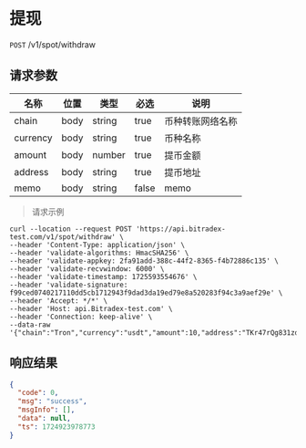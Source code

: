 # 提现

`POST` /v1/spot/withdraw

## 请求参数

| 名称       | 位置   | 类型     | 必选    | 说明       |
|----------|------|--------|-------|----------|
| chain    | body | string | true  | 币种转账网络名称 |
| currency | body | string | true  | 币种名称     |
| amount   | body | number | true  | 提币金额     |
| address  | body | string | true  | 提币地址     |
| memo     | body | string | false | memo     |

> 请求示例

```shell
curl --location --request POST 'https://api.bitradex-test.com/v1/spot/withdraw' \
--header 'Content-Type: application/json' \
--header 'validate-algorithms: HmacSHA256' \
--header 'validate-appkey: 2fa91add-388c-44f2-8365-f4b72886c135' \
--header 'validate-recvwindow: 6000' \
--header 'validate-timestamp: 1725593554676' \
--header 'validate-signature: f99ced0740217110dd5cb1712943f9dad3da19ed79e8a520283f94c3a9aef29e' \
--header 'Accept: */*' \
--header 'Host: api.Bitradex-test.com' \
--header 'Connection: keep-alive' \
--data-raw '{"chain":"Tron","currency":"usdt","amount":10,"address":"TKr47rQg831zd1UAY3u5K71fXuXMEowFXW"}'
```

## 响应结果

```json
{
  "code": 0,
  "msg": "success",
  "msgInfo": [],
  "data": null,
  "ts": 1724923978773
}
```

